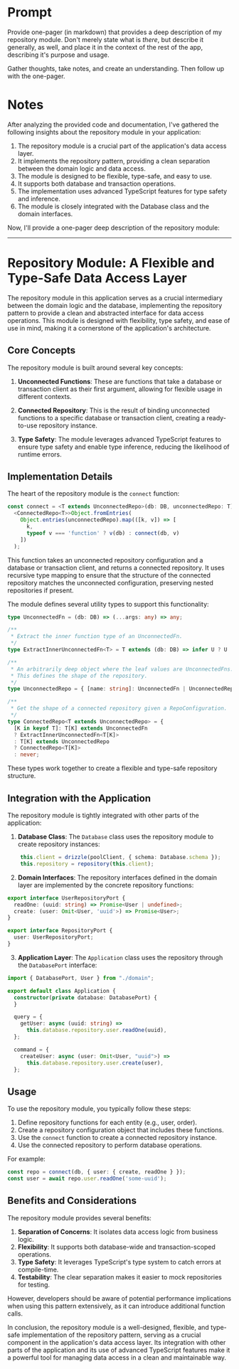 # Prompt
Provide one-pager (in markdown) that provides a deep description of my repository module. Don't merely state what is _there_, but describe it generally, as well, and place it in the context of the rest of the app, describing it's purpose and usage. 

Gather thoughts, take notes, and create an understanding. Then follow up with the one-pager.

# Notes
After analyzing the provided code and documentation, I've gathered the following insights about the repository module in your application:

1. The repository module is a crucial part of the application's data access layer.
2. It implements the repository pattern, providing a clean separation between the domain logic and data access.
3. The module is designed to be flexible, type-safe, and easy to use.
4. It supports both database and transaction operations.
5. The implementation uses advanced TypeScript features for type safety and inference.
6. The module is closely integrated with the Database class and the domain interfaces.

Now, I'll provide a one-pager deep description of the repository module:

---

# Repository Module: A Flexible and Type-Safe Data Access Layer

The repository module in this application serves as a crucial intermediary between the domain logic and the database, implementing the repository pattern to provide a clean and abstracted interface for data access operations. This module is designed with flexibility, type safety, and ease of use in mind, making it a cornerstone of the application's architecture.

## Core Concepts

The repository module is built around several key concepts:

1. **Unconnected Functions**: These are functions that take a database or transaction client as their first argument, allowing for flexible usage in different contexts.

2. **Connected Repository**: This is the result of binding unconnected functions to a specific database or transaction client, creating a ready-to-use repository instance.

3. **Type Safety**: The module leverages advanced TypeScript features to ensure type safety and enable type inference, reducing the likelihood of runtime errors.

## Implementation Details

The heart of the repository module is the `connect` function:


```46:52:src/infra/repository.ts
const connect = <T extends UnconnectedRepo>(db: DB, unconnectedRepo: T): ConnectedRepo<T> =>
  <ConnectedRepo<T>>Object.fromEntries(
    Object.entries(unconnectedRepo).map(([k, v]) => [
      k,
      typeof v === 'function' ? v(db) : connect(db, v)
    ])
  );
```


This function takes an unconnected repository configuration and a database or transaction client, and returns a connected repository. It uses recursive type mapping to ensure that the structure of the connected repository matches the unconnected configuration, preserving nested repositories if present.

The module defines several utility types to support this functionality:


```18:39:src/infra/repository.ts
type UnconnectedFn = (db: DB) => (...args: any) => any;

/**
 * Extract the inner function type of an UnconnectedFn.
 */
type ExtractInnerUnconnectedFn<T> = T extends (db: DB) => infer U ? U : never;

/**
 * An arbitrarily deep object where the leaf values are UnconnectedFns. 
 * This defines the shape of the repository.
 */
type UnconnectedRepo = { [name: string]: UnconnectedFn | UnconnectedRepo };

/**
 * Get the shape of a connected repository given a RepoConfiguration.
 */
type ConnectedRepo<T extends UnconnectedRepo> = {
  [K in keyof T]: T[K] extends UnconnectedFn
  ? ExtractInnerUnconnectedFn<T[K]>
  : T[K] extends UnconnectedRepo
  ? ConnectedRepo<T[K]>
  : never;
```


These types work together to create a flexible and type-safe repository structure.

## Integration with the Application

The repository module is tightly integrated with other parts of the application:

1. **Database Class**: The `Database` class uses the repository module to create repository instances:


```41:42:src/infra/database.ts
    this.client = drizzle(poolClient, { schema: Database.schema });
    this.repository = repository(this.client);
```


2. **Domain Interfaces**: The repository interfaces defined in the domain layer are implemented by the concrete repository functions:


```7:14:src/domain.ts
export interface UserRepositoryPort {
  readOne: (uuid: string) => Promise<User | undefined>;
  create: (user: Omit<User, 'uuid'>) => Promise<User>;
}

export interface RepositoryPort {
  user: UserRepositoryPort;
}
```


3. **Application Layer**: The `Application` class uses the repository through the `DatabasePort` interface:


```1:15:src/application.ts
import { DatabasePort, User } from "./domain";

export default class Application {
  constructor(private database: DatabasePort) {
  }

  query = {
    getUser: async (uuid: string) =>
      this.database.repository.user.readOne(uuid),
  };

  command = {
    createUser: async (user: Omit<User, "uuid">) =>
      this.database.repository.user.create(user),
  };
```


## Usage

To use the repository module, you typically follow these steps:

1. Define repository functions for each entity (e.g., user, order).
2. Create a repository configuration object that includes these functions.
3. Use the `connect` function to create a connected repository instance.
4. Use the connected repository to perform database operations.

For example:

```typescript
const repo = connect(db, { user: { create, readOne } });
const user = await repo.user.readOne('some-uuid');
```

## Benefits and Considerations

The repository module provides several benefits:

1. **Separation of Concerns**: It isolates data access logic from business logic.
2. **Flexibility**: It supports both database-wide and transaction-scoped operations.
3. **Type Safety**: It leverages TypeScript's type system to catch errors at compile-time.
4. **Testability**: The clear separation makes it easier to mock repositories for testing.

However, developers should be aware of potential performance implications when using this pattern extensively, as it can introduce additional function calls.

In conclusion, the repository module is a well-designed, flexible, and type-safe implementation of the repository pattern, serving as a crucial component in the application's data access layer. Its integration with other parts of the application and its use of advanced TypeScript features make it a powerful tool for managing data access in a clean and maintainable way.